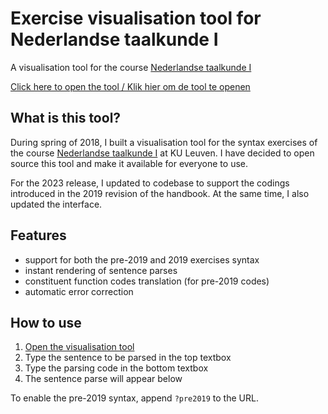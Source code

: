 # Exercise visualisation tool for Nederlandse taalkunde I

A visualisation tool for the course [Nederlandse taalkunde I](https://onderwijsaanbod.kuleuven.be/syllabi/n/F0AM8BN.htm)

[Click here to open the tool / Klik hier om de tool te openen](https://anthesevenants.github.io/ntk/)

## What is this tool?

During spring of 2018, I built a visualisation tool for the syntax exercises of the course [Nederlandse taalkunde I](https://onderwijsaanbod.kuleuven.be/syllabi/n/F0AM8BN.htm) at KU Leuven. I have decided to open source this tool and make it available for everyone to use.

For the 2023 release, I updated to codebase to support the codings introduced in the 2019 revision of the handbook. At the same time, I also updated the interface.

## Features

- support for both the pre-2019 and 2019 exercises syntax
- instant rendering of sentence parses
- constituent function codes translation (for pre-2019 codes)
- automatic error correction

## How to use

1. [Open the visualisation tool](https://anthesevenants.github.io/ntk/)
2. Type the sentence to be parsed in the top textbox
3. Type the parsing code in the bottom textbox
4. The sentence parse will appear below

To enable the pre-2019 syntax, append `?pre2019` to the URL.